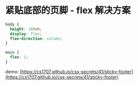 # 紧贴底部的页脚 - flex 解决方案

``` css
body {
  height: 100vh;
  display: flex;
  flex-direction: column;
}

main {
  flex: 1;
}
```

demo: [https://cs1707.github.io/css-secrets/41/sticky-footer](https://cs1707.github.io/css-secrets/41/sticky-footer)
